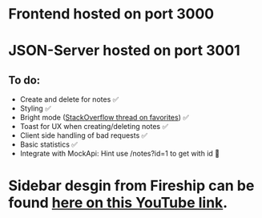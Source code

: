# Frontend hosted on port 3000
# JSON-Server hosted on port 3001

## To do:
- Create and delete for notes ✅
- Styling ✅
- Bright mode ([StackOverflow thread on favorites](https://stackoverflow.com/questions/37801882/how-to-change-css-root-color-variables-in-javascript)) ✅
- Toast for UX when creating/deleting notes ✅
- Client side handling of bad requests ✅
- Basic statistics ✅
- Integrate with MockApi: Hint use /notes?id=1 to get with id 🤔

# Sidebar desgin from Fireship can be found [here on this YouTube link](https://www.youtube.com/watch?v=biOMz4puGt8&list=WL&index=14&t=74s&ab_channel=Fireship).